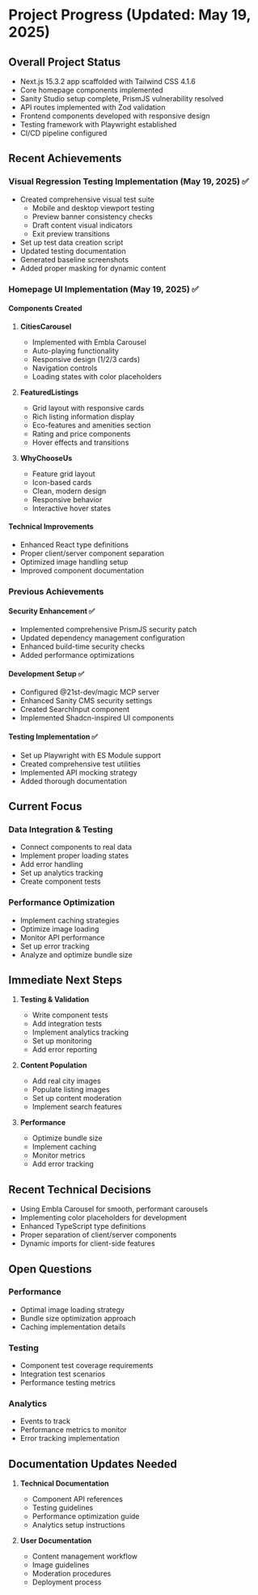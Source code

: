 # Project Progress (Updated: May 19, 2025)

## Overall Project Status

- Next.js 15.3.2 app scaffolded with Tailwind CSS 4.1.6
- Core homepage components implemented
- Sanity Studio setup complete, PrismJS vulnerability resolved
- API routes implemented with Zod validation
- Frontend components developed with responsive design
- Testing framework with Playwright established
- CI/CD pipeline configured

## Recent Achievements

### Visual Regression Testing Implementation (May 19, 2025) ✅
- Created comprehensive visual test suite
  - Mobile and desktop viewport testing
  - Preview banner consistency checks
  - Draft content visual indicators
  - Exit preview transitions
- Set up test data creation script
- Updated testing documentation
- Generated baseline screenshots
- Added proper masking for dynamic content

### Homepage UI Implementation (May 19, 2025) ✅

#### Components Created
1. **CitiesCarousel**
   - Implemented with Embla Carousel
   - Auto-playing functionality
   - Responsive design (1/2/3 cards)
   - Navigation controls
   - Loading states with color placeholders

2. **FeaturedListings**
   - Grid layout with responsive cards
   - Rich listing information display
   - Eco-features and amenities section
   - Rating and price components
   - Hover effects and transitions

3. **WhyChooseUs**
   - Feature grid layout
   - Icon-based cards
   - Clean, modern design
   - Responsive behavior
   - Interactive hover states

#### Technical Improvements
- Enhanced React type definitions
- Proper client/server component separation
- Optimized image handling setup
- Improved component documentation

### Previous Achievements

#### Security Enhancement ✅
- Implemented comprehensive PrismJS security patch
- Updated dependency management configuration
- Enhanced build-time security checks
- Added performance optimizations

#### Development Setup ✅
- Configured @21st-dev/magic MCP server
- Enhanced Sanity CMS security settings
- Created SearchInput component
- Implemented Shadcn-inspired UI components

#### Testing Implementation ✅
- Set up Playwright with ES Module support
- Created comprehensive test utilities
- Implemented API mocking strategy
- Added thorough documentation

## Current Focus

### Data Integration & Testing
- Connect components to real data
- Implement proper loading states
- Add error handling
- Set up analytics tracking
- Create component tests

### Performance Optimization
- Implement caching strategies
- Optimize image loading
- Monitor API performance
- Set up error tracking
- Analyze and optimize bundle size

## Immediate Next Steps

1. **Testing & Validation**
   - Write component tests
   - Add integration tests
   - Implement analytics tracking
   - Set up monitoring
   - Add error reporting

2. **Content Population**
   - Add real city images
   - Populate listing images
   - Set up content moderation
   - Implement search features

3. **Performance**
   - Optimize bundle size
   - Implement caching
   - Monitor metrics
   - Add error tracking

## Recent Technical Decisions

- Using Embla Carousel for smooth, performant carousels
- Implementing color placeholders for development
- Enhanced TypeScript type definitions
- Proper separation of client/server components
- Dynamic imports for client-side features

## Open Questions

### Performance
- Optimal image loading strategy
- Bundle size optimization approach
- Caching implementation details

### Testing
- Component test coverage requirements
- Integration test scenarios
- Performance testing metrics

### Analytics
- Events to track
- Performance metrics to monitor
- Error tracking implementation

## Documentation Updates Needed

1. **Technical Documentation**
   - Component API references
   - Testing guidelines
   - Performance optimization guide
   - Analytics setup instructions

2. **User Documentation**
   - Content management workflow
   - Image guidelines
   - Moderation procedures
   - Deployment process
